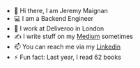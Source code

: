 - 👋 Hi there, I am Jeremy Maignan
- 💻 I am a Backend Engineer
- 🍔 I work at Deliveroo in London
- ✍️ I write stuff on my [Medium](https://medium.com/@jeremy.maignan) sometimes
- 📫 You can reach me via my [Linkedin](https://www.linkedin.com/in/j%C3%A9r%C3%A9my-maignan/)
- ⚡ Fun fact: Last year, I read 62 books
